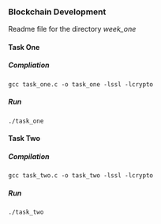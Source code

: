 ### Blockchain Development
Readme file for the directory *week_one*

#### Task One
##### Compliation
```gcc task_one.c -o task_one -lssl -lcrypto```

##### Run
```./task_one```

#### Task Two
##### Compilation
```gcc task_two.c -o task_two -lssl -lcrypto```

##### Run
```./task_two```
